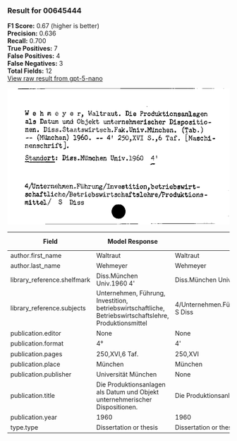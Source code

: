 ### Result for 00645444
**F1 Score:** 0.67 (higher is better)<br>**Precision:** 0.636<br>**Recall:** 0.700<br>**True Positives:** 7<br>**False Positives:** 4<br>**False Negatives:** 3<br>**Total Fields:** 12<br>[View raw result from gpt-5-nano](https://github.com/RISE-UNIBAS/humanities_data_benchmark/blob/main/results/2025-10-01/T0167/request_T0167_00645444.json)

<img src="https://github.com/RISE-UNIBAS/humanities_data_benchmark/blob/main/benchmarks/zettelkatalog/images/00645444.jpg?raw=true" alt="00645444" width="600px">

| Field | Model Response | Ground Truth | Fuzzy Score | Match |
|-------|----------------|--------------|-------------|-------|
| author.first_name | Waltraut | Waltraut | 1.000 | ✅ |
| author.last_name | Wehmeyer | Wehmeyer | 1.000 | ✅ |
| library_reference.shelfmark | Diss.München Univ.1960 4' | Diss.München Univ.1960 | 0.936 | ✅ |
| library_reference.subjects | Unternehmen, Führung, Investition, betriebswirtschaftliche, Betriebswirtschaftslehre, Produktionsmittel | 4/Unternehmen.Führung/Investition.betriebswirtschaftliche/Betriebswirtschaftslehre/Produktionsmittel/ S Diss | 0.882 | ❌ |
| publication.editor | None | None | 1.000 | ✅ |
| publication.format | 4° | 4' | 0.500 | ❌ |
| publication.pages | 250,XVI,6 Taf. | 250,XVI | 0.667 | ❌ |
| publication.place | München | München | 1.000 | ✅ |
| publication.publisher | Universität München | None | 0.000 | ❌ |
| publication.title | Die Produktionsanlagen als Datum und Objekt unternehmerischer Dispositionen. | Die Produktionsanlagen als Datum und Objekt unternehmerischer Dispositionen | 0.993 | ✅ |
| publication.year | 1960 | 1960 | 1.000 | ✅ |
| type.type | Dissertation or thesis | Dissertation or thesis | 1.000 | ✅ |
